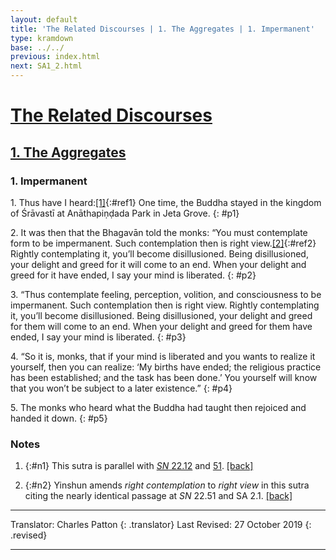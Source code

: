 ```yaml
---
layout: default
title: 'The Related Discourses | 1. The Aggregates | 1. Impermanent'
type: kramdown
base: ../../
previous: index.html
next: SA1_2.html
---
```


# [The Related Discourses](../index.html)
## [1. The Aggregates](index.html)
### 1. Impermanent

1\. Thus have I heard:[\[1\]](#n1){:#ref1} One time, the Buddha stayed in the kingdom of Śrāvastī at Anāthapiṇḍada Park in Jeta Grove.
{: #p1}

2\. It was then that the Bhagavān told the monks: “You must contemplate form to be impermanent. Such contemplation then is right view.[\[2\]](#n1){:#ref2} Rightly contemplating it, you’ll become disillusioned. Being disillusioned, your delight and greed for it will come to an end. When your delight and greed for it have ended, I say your mind is liberated.
{: #p2}

3\. “Thus contemplate feeling, perception, volition, and consciousness to be impermanent. Such contemplation then is right view. Rightly contemplating it, you’ll become disillusioned. Being disillusioned, your delight and greed for them will come to an end. When your delight and greed for them have ended, I say your mind is liberated.
{: #p3}

4\. “So it is, monks, that if your mind is liberated and you wants to realize it yourself, then you can realize: ‘My births have ended; the religious practice has been established; and the task has been done.’ You yourself will know that you won’t be subject to a later existence.”
{: #p4}

5\. The monks who heard what the Buddha had taught then rejoiced and handed it down.
{: #p5}

### Notes

1. {:#n1} This sutra is parallel with <a href="https://suttacentral.net/sn22.12" target="_blank"><em>SN</em> 22.12</a> and <a href="https://suttacentral.net/sn22.51" target="_blank">51</a>. [\[back\]](#ref1)

2. {:#n2} Yinshun amends <em>right contemplation</em> to <em>right view</em> in this sutra citing the nearly identical passage at <em>SN</em> 22.51 and SA 2.1.
 [\[back\]](#ref2)

---

Translator: Charles Patton
{: .translator}
Last Revised: 27 October 2019
{: .revised}

---
